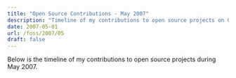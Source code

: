 ```yaml
---
title: "Open Source Contributions - May 2007"
description: "Timeline of my contributions to open source projects on GitHub during May 2007."
date: 2007-05-01
url: /foss/2007/05
draft: false
---
```


Below is the timeline of my contributions to open source projects during May 2007.

